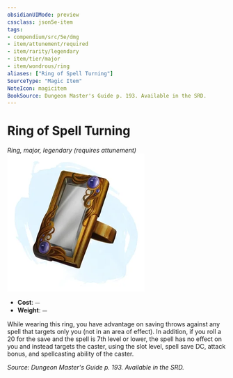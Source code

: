 ```yaml
---
obsidianUIMode: preview
cssclass: json5e-item
tags:
- compendium/src/5e/dmg
- item/attunement/required
- item/rarity/legendary
- item/tier/major
- item/wondrous/ring
aliases: ["Ring of Spell Turning"]
SourceType: "Magic Item"
NoteIcon: magicitem
BookSource: Dungeon Master's Guide p. 193. Available in the SRD.
---
```

# Ring of Spell Turning
*Ring, major, legendary (requires attunement)*  
![](https://raw.githubusercontent.com/5etools-mirror-2/5etools-img/main/items/DMG/Ring%20of%20Spell%20Turning.webp#right)  

- **Cost**: ⏤
- **Weight**: ⏤

While wearing this ring, you have advantage on saving throws against any spell that targets only you (not in an area of effect). In addition, if you roll a 20 for the save and the spell is 7th level or lower, the spell has no effect on you and instead targets the caster, using the slot level, spell save DC, attack bonus, and spellcasting ability of the caster.

*Source: Dungeon Master's Guide p. 193. Available in the SRD.*